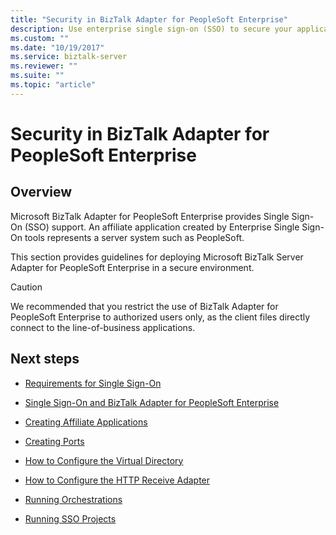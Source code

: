 ```yaml
---
title: "Security in BizTalk Adapter for PeopleSoft Enterprise"
description: Use enterprise single sign-on (SSO) to secure your applications that use the PeopleSoft Enterprise adapter in BizTalk
ms.custom: ""
ms.date: "10/19/2017"
ms.service: biztalk-server
ms.reviewer: ""
ms.suite: ""
ms.topic: "article"
---
```

# Security in BizTalk Adapter for PeopleSoft Enterprise

## Overview
Microsoft BizTalk Adapter for PeopleSoft Enterprise provides Single Sign-On (SSO) support. An affiliate application created by Enterprise Single Sign-On tools represents a server system such as PeopleSoft. 

This section provides guidelines for deploying Microsoft BizTalk Server Adapter for PeopleSoft Enterprise in a secure environment.  
  
> [!CAUTION]
>  We recommended that you restrict the use of BizTalk Adapter for PeopleSoft Enterprise to authorized users only, as the client files directly connect to the line-of-business applications.  


## Next steps 
  
-   [Requirements for Single Sign-On](../core/requirements-for-single-sign-on2.md)  
  
-   [Single Sign-On and BizTalk Adapter for PeopleSoft Enterprise](../core/single-sign-on-and-biztalk-adapter-for-peoplesoft-enterprise.md)  
  
-   [Creating Affiliate Applications](../core/creating-affiliate-applications2.md)  
  
-   [Creating Ports](../core/creating-ports.md)  
  
-   [How to Configure the Virtual Directory](../core/how-to-configure-the-virtual-directory.md)  
  
-   [How to Configure the HTTP Receive Adapter](../core/how-to-configure-the-http-receive-adapter1.md)  
  
-   [Running Orchestrations](../core/running-orchestrations2.md)  
  
-   [Running SSO Projects](../core/running-sso-projects1.md)